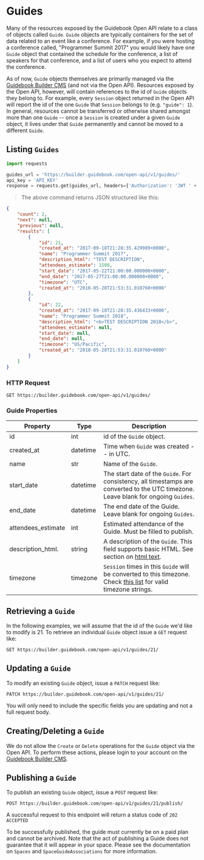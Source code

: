 # Guides

Many of the resources exposed by the Guidebook Open API relate to a class of objects called `Guide`. `Guide` objects are typically containers for the set of data related to an event like a conference. For example, if you were hosting a conference called, "Programmer Summit 2017" you would likely have one `Guide` object that contained the schedule for the conference, a list of speakers for that conference, and a list of users who you expect to attend the conference.

As of now, `Guide` objects themselves are primarily managed via the [Guidebook Builder CMS](https://builder.guidebook.com) (and not via the Open API). Resources exposed by the Open API, however, will contain references to the id of `Guide` objects they belong to. For example, every `Session` object returned in the Open API will report the id of the one `Guide` that `Session` belongs to (e.g. `"guide": 1`). In general, resources cannot be transferred or otherwise shared amongst more than one `Guide` -- once a `Session` is created under a given `Guide` object, it lives under that `Guide` permanently and cannot be moved to a different `Guide`.

## Listing `Guides`

```python
import requests

guides_url = 'https://builder.guidebook.com/open-api/v1/guides/'
api_key = 'API_KEY'
response = requests.get(guides_url, headers={'Authorization': 'JWT ' + api_key}).json()
```

> The above command returns JSON structured like this:

```json
{
	"count": 2,
	"next": null,
	"previous": null,
	"results": [
		{
			"id": 21,
			"created_at": "2017-09-18T21:28:35.429989+0000",
			"name": "Programmer Summit 2017",
			"description_html": "TEST DESCRIPTION",
			"attendees_estimate": 1500,
			"start_date": "2017-05-22T21:00:00.000000+0000",
			"end_date": "2017-05-27T21:00:00.000000+0000",
			"timezone": "UTC",
			"created_at": "2018-05-28T21:53:31.010760+0000"
		},
		{
			"id": 22,
			"created_at": "2017-09-18T21:28:35.436433+0000",
			"name": "Programmer Summit 2018",
			"description_html": "<b>TEST DESCRIPTION 2018</b>",
			"attendees_estimate": null,
			"start_date": null,
			"end_date": null,
			"timezone": "US/Pacific",
			"created_at": "2018-05-28T21:53:31.010760+0000"
		}
	]
}
```

### HTTP Request

`GET https://builder.guidebook.com/open-api/v1/guides/`

### Guide Properties

Property           | Type        | Description
---------          | --------    | --------
id                 | int         | id of the `Guide` object.
created_at         | datetime    | Time when `Guide` was created -- in UTC.
name               | str         | Name of the `Guide`.
start_date         | datetime    | The start date of the `Guide`. For consistency, all timestamps are converted to the UTC timezone.  Leave blank for ongoing `Guides`.
end_date           | datetime    | The end date of the Guide.  Leave blank for ongoing `Guides`.
attendees_estimate | int         | Estimated attendance of the Guide. Must be filled to publish.
description_html.  | string      | A description of the `Guide`.  This field supports basic HTML.  See section on [html text](#html-text).
timezone           | timezone    | `Session` times in this `Guide` will be converted to this timezone.  Check [this list](https://en.wikipedia.org/wiki/List_of_tz_database_time_zones#List) for valid timezone strings.


## Retrieving a `Guide`
In the following examples, we will assume that the id of the `Guide` we'd like to modify is 21.
To retrieve an individual `Guide` object issue a `GET` request like:

`GET https://builder.guidebook.com/open-api/v1/guides/21/`


## Updating a `Guide`

To modify an existing `Guide` object, issue a `PATCH` request like:

`PATCH https://builder.guidebook.com/open-api/v1/guides/21/`

You will only need to include the specific fields you are updating and not a full request body.

## Creating/Deleting a `Guide`

We do not allow the `Create` or `Delete` operations for the `Guide` object via the Open API.  To perform these actions, please login to your account on the [Guidebook Builder CMS](https://builder.guidebook.com).

## Publishing a `Guide`

To publish an existing `Guide` object, issue a `POST` request like:

`POST https://builder.guidebook.com/open-api/v1/guides/21/publish/`

A successful request to this endpoint will return a status code of `202 ACCEPTED`

To be successfully published, the guide must currently be on a paid plan and cannot be archived. Note that the act of publishing a Guide does not guarantee that it will appear in your space. Please see the documentation on `Spaces` and `SpaceGuideAssociations` for more information.